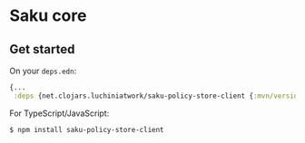 # Saku core

## Get started

On your `deps.edn`:

``` clojure
{...
 :deps {net.clojars.luchiniatwork/saku-policy-store-client {:mvn/version "23.2.1"}}
```

For TypeScript/JavaScript:

``` shell
$ npm install saku-policy-store-client
```
